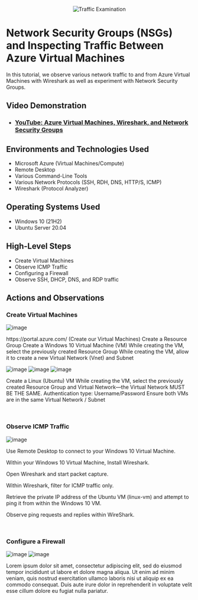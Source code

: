 <p align="center">
<img src="https://i.imgur.com/Ua7udoS.png" alt="Traffic Examination"/>
</p>

<h1>Network Security Groups (NSGs) and Inspecting Traffic Between Azure Virtual Machines</h1>
In this tutorial, we observe various network traffic to and from Azure Virtual Machines with Wireshark as well as experiment with Network Security Groups. <br />


<h2>Video Demonstration</h2>

- ### [YouTube: Azure Virtual Machines, Wireshark, and Network Security Groups](https://www.youtube.com)

<h2>Environments and Technologies Used</h2>

- Microsoft Azure (Virtual Machines/Compute)
- Remote Desktop
- Various Command-Line Tools
- Various Network Protocols (SSH, RDH, DNS, HTTP/S, ICMP)
- Wireshark (Protocol Analyzer)

<h2>Operating Systems Used </h2>

- Windows 10 (21H2)
- Ubuntu Server 20.04

<h2>High-Level Steps</h2>

- Create Virtual Machines
- Observe ICMP Traffic
- Configuring a Firewall
- Observe SSH, DHCP, DNS, and RDP traffic

<h2>Actions and Observations</h2>

<h3>Create Virtual Machines</h3>

![image](https://github.com/user-attachments/assets/d6287013-d59a-47b5-9a9e-b18f2bf93710)
 
<p>
https://portal.azure.com/
(Create our Virtual Machines)
Create a Resource Group
Create a Windows 10 Virtual Machine (VM)
While creating the VM, select the previously created Resource Group
While creating the VM, allow it to create a new Virtual Network (Vnet) and Subnet
</p>

![image](https://github.com/user-attachments/assets/a894a7fd-da40-402f-a648-0d1cf90af8f0)
![image](https://github.com/user-attachments/assets/5eb2450f-fbf8-4230-ada5-03421015c768)
![image](https://github.com/user-attachments/assets/15ff4751-9af5-4613-8a75-2e3c69e82488)

<p>
Create a Linux (Ubuntu) VM
While creating the VM, select the previously created Resource Group and Virtual Network—the Virtual Network MUST BE THE SAME.
Authentication type: Username/Password
Ensure both VMs are in the same Virtual Network / Subnet

</p>
<br />

<h3>Observe ICMP Traffic</h3>

![image](https://github.com/user-attachments/assets/3fa21bdc-f398-4f08-befd-01948e59d675)

<p>
Use Remote Desktop to connect to your Windows 10 Virtual Machine.
 
Within your Windows 10 Virtual Machine, Install Wireshark.

Open Wireshark and start packet capture.

Within Wireshark, filter for ICMP traffic only.

Retrieve the private IP address of the Ubuntu VM (linux-vm) and attempt to ping it from within the Windows 10 VM.

Observe ping requests and replies within WireShark.

</p>
<br />
<h3> Configure a Firewall</h3>

![image](https://github.com/user-attachments/assets/1875ddc5-da30-4581-ac5c-68f1fa806f9c)
![image](https://github.com/user-attachments/assets/4ac13b13-6e33-4ab2-86f3-630d1ca4ddae)

<p>
Lorem ipsum dolor sit amet, consectetur adipiscing elit, sed do eiusmod tempor incididunt ut labore et dolore magna aliqua. Ut enim ad minim veniam, quis nostrud exercitation ullamco laboris nisi ut aliquip ex ea commodo consequat. Duis aute irure dolor in reprehenderit in voluptate velit esse cillum dolore eu fugiat nulla pariatur.
</p>
<br />
